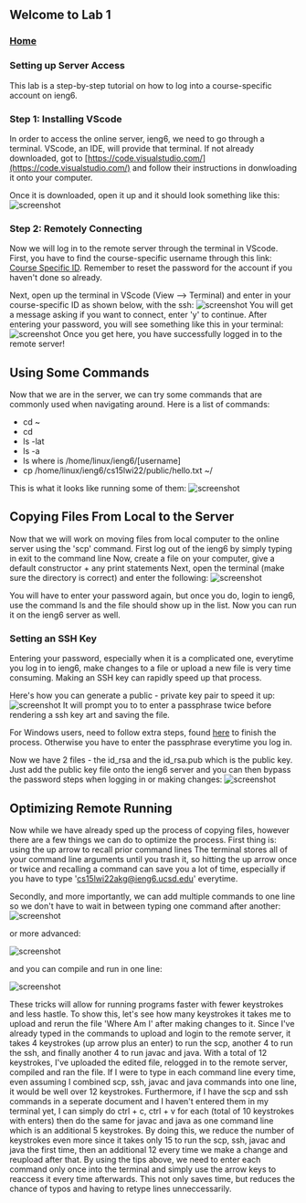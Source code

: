 ## Welcome to Lab 1

### [Home](https://ank010.github.io/cse15l-lab-reports/index.html)

### Setting up Server Access
This lab is a step-by-step tutorial on how to log into a course-specific account on ieng6.

### Step 1: Installing VScode
In order to access the online server, ieng6, we need to go through a terminal. VScode, an IDE, will provide that terminal. If not already downloaded, got to [https://code.visualstudio.com/](https://code.visualstudio.com/) and follow their instructions in donwloading it onto your computer. 

Once it is downloaded, open it up and it should look something like this:
![screenshot](VSCshot.jpg)

### Step 2: Remotely Connecting
Now we will log in to the remote server through the terminal in VScode. First, you have to find the course-specific username through this link: [Course Specific ID](https://sdacs.ucsd.edu/~icc/index.php). Remember to reset the password for the account if you haven't done so already.

Next, open up the terminal in VScode (View --> Terminal) and enter in your course-specific ID as shown below, with the ssh:
![screenshot](TerminalLog.jpg)
You will get a message asking if you want to connect, enter 'y' to continue. After entering your password, you  will see something like this in your terminal:
![screenshot](LogginPic.jpg)
Once you get here, you have successfully logged in to the remote server!

## Using Some Commands
Now that we are in the server, we can try some commands that are commonly used when navigating around. 
Here is a list of commands:
- cd ~
- cd
- ls -lat
- ls -a
- ls <directory> where <directory> is /home/linux/ieng6/[username]
- cp /home/linux/ieng6/cs15lwi22/public/hello.txt ~/

This is what it looks like running some of them:
![screenshot](commands.jpg)

## Copying Files From Local to the Server
Now that we will work on moving files from local computer to the online server using the 'scp' command. 
First log out of the ieng6 by simply typing in exit to the command line
Now, create a file on your computer, give a default constructor + any print statements
Next, open the terminal (make sure the directory is correct) and enter the following:
![screenshot](scpPic1.jpg)

You will have to enter your password again, but once you do, login to ieng6, use the command ls and the file should show up in the list. Now you can run it on the ieng6 server as well. 

### Setting an SSH Key
Entering your password, especially when it is a complicated one, everytime you log in to ieng6, make changes to a file or upload a new file is very time consuming. Making an SSH key can rapidly speed up that process. 

Here's how you can generate a public - private key pair to speed it up:
![screenshot](keygen.jpg)
It will prompt you to to enter a passphrase twice before rendering a ssh key art and saving the file. 

For Windows users, need to follow extra steps, found [here](https://docs.microsoft.com/en-us/windows-server/administration/openssh/openssh_keymanagement#user-key-generation) to finish the process. Otherwise you have to enter the passphrase everytime you log in.

Now we have 2 files - the id_rsa and the id_rsa.pub which is the public key. Just add the public key file onto the ieng6 server and you can then bypass the password steps when logging in or making changes:
![screenshot](uploadkey.jpg)

## Optimizing Remote Running
Now while we have already sped up the process of copying files, however there are a few things we can do to optimize the process. 
First thing is: using the up arrow to recall prior command lines
The terminal stores all of your command line arguments until you trash it, so hitting the up arrow once or twice and recalling a command can save you a lot of time, especially if you have to type 'cs15lwi22akg@ieng6.ucsd.edu' everytime. 

Secondly, and more importantly, we can add multiple commands to one line so we don't have to wait in between typing one command after another:
![screenshot](multicommand1.jpg)

or more advanced:

![screenshot](multicommand2.jpg)

and you can compile and run in one line:

![screenshot](multicommand3.jpg)

These tricks will allow for running programs faster with fewer keystrokes and less hastle. To show this, let's see how many keystrokes it takes me to upload and rerun the file 'Where Am I' after making changes to it. Since I've already typed in the commands to upload and login to the remote server, it takes 4 keystrokes (up arrow plus an enter) to run the scp, another 4 to run the ssh, and finally another 4 to run javac and java. With a total of 12 keystrokes, I've uploaded the edited file, relogged in to the remote server, compiled and ran the file. If I were to type in each command line every time, even assuming I combined scp, ssh, javac and java commands into one line, it would be well over 12 keystrokes. Furthermore, if I have the scp and ssh commands in a seperate document and I haven't entered them in my terminal yet, I can simply do ctrl + c, ctrl + v for each (total of 10 keystrokes with enters) then do the same for javac and java as one command line which is an additional 5 keystrokes. By doing this, we reduce the number of keystrokes even more since it takes only 15 to run the scp, ssh, javac and java the first time, then an additional 12 every time we make a change and reupload after that. By using the tips above, we need to enter each command only once into the terminal and simply use the arrow keys to reaccess it every time afterwards. This not only saves time, but reduces the chance of typos and having to retype lines unneccessarily.  
